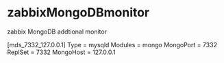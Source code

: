 # zabbixMongoDBmonitor
zabbix MongoDB addtional monitor


[mds_7332_127.0.0.1]
Type         = mysqld
Modules      = mongo
MongoPort    = 7332
ReplSet      = 7332
MongoHost    = 127.0.0.1
